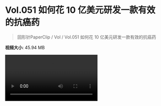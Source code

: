 # Vol.051 如何花 10 亿美元研发一款有效的抗癌药

> 回形针PaperClip / Vol / Vol.051 如何花 10 亿美元研发一款有效的抗癌药

**视频大小**: 45.94 MB

<div class="video"><video src="https://file.hsyhx.top/video/PaperClip/Vol/051.mp4" controls preload>🤔 您的浏览器不支持 video 标签</video></div>